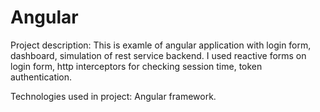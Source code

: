 # Angular

Project description: This is examle of angular application with login form, dashboard, simulation of rest service backend. I used reactive forms on login form, http interceptors for checking session time, token authentication.

Technologies used in project: Angular framework.
